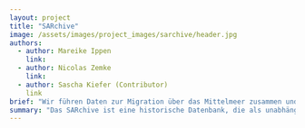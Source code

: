 ```yaml
---
layout: project
title: "SARchive"
image: /assets/images/project_images/sarchive/header.jpg
authors:
  - author: Mareike Ippen
    link:
  - author: Nicolas Zemke
    link:
  - author: Sascha Kiefer (Contributor)
    link  
brief: "Wir führen Daten zur Migration über das Mittelmeer zusammen und machen sie zugänglich."
summary: "Das SARchive ist eine historische Datenbank, die als unabhängige Stelle bestehende Daten verschiedener NGOs zur Migration über das Mittelmeer zusammenführt sowie neue Daten speichert."
---
```

